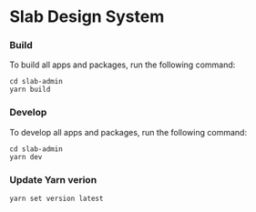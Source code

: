 # Slab Design System

### Build

To build all apps and packages, run the following command:

```
cd slab-admin
yarn build
```

### Develop

To develop all apps and packages, run the following command:

```
cd slab-admin
yarn dev
```

### Update Yarn verion

```
yarn set version latest
```